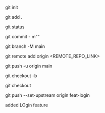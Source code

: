 <!-- to initalize git -->

git init

<!-- to add att the things in in git -->

git add .

<!-- to check list of file to be added -->

git status

<!-- to commit -->
<!-- m ->message -->

git commit - m"<MESAGE>"

<!-- to change default branch name or rename -->

git branch -M main

<!-- to add remote link of github or other  -->

git remote add origin <REMOTE_REPO_LINK>

<!-- to sync up to main branch of github from local branch -->

git push -u origin main

<!-- to create new branch -->

git checkout -b <BRANCH-NAME>

<!-- to change branch name   -->

git checkout <BRANCH-NAME>

<!-- to upload new barnch -->

git push --set-upstream origin feat-login

added LOgin feature

